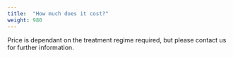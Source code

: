 ```yaml
---
title:  "How much does it cost?"
weight: 980
---
```

Price is dependant on the treatment regime required, but please contact us for further information.
